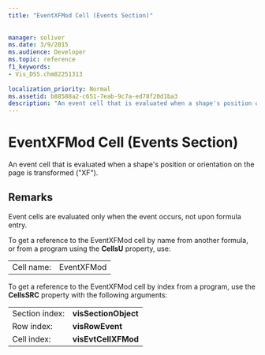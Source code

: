 ```yaml
---
title: "EventXFMod Cell (Events Section)"
 
 
manager: soliver
ms.date: 3/9/2015
ms.audience: Developer
ms.topic: reference
f1_keywords:
- Vis_DSS.chm82251313
 
localization_priority: Normal
ms.assetid: b88588a2-c651-7eab-9c7a-ed78f20d1ba3
description: "An event cell that is evaluated when a shape's position or orientation on the page is transformed (XF)."
---
```


# EventXFMod Cell (Events Section)

An event cell that is evaluated when a shape's position or orientation on the page is transformed ("XF").
  
## Remarks

Event cells are evaluated only when the event occurs, not upon formula entry.
  
To get a reference to the EventXFMod cell by name from another formula, or from a program using the **CellsU** property, use: 
  
|||
|:-----|:-----|
| Cell name:  <br/> | EventXFMod  <br/> |
   
To get a reference to the EventXFMod cell by index from a program, use the **CellsSRC** property with the following arguments: 
  
|||
|:-----|:-----|
| Section index:  <br/> |**visSectionObject** <br/> |
| Row index:  <br/> |**visRowEvent** <br/> |
| Cell index:  <br/> |**visEvtCellXFMod** <br/> |
   

